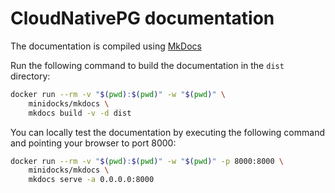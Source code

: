 # CloudNativePG documentation

The documentation is compiled using [MkDocs](https://www.mkdocs.org/)

Run the following command to build the documentation
in the `dist` directory:

``` bash
docker run --rm -v "$(pwd):$(pwd)" -w "$(pwd)" \
    minidocks/mkdocs \
    mkdocs build -v -d dist
```

You can locally test the documentation by executing
the following command and pointing your browser to port 8000:

``` bash
docker run --rm -v "$(pwd):$(pwd)" -w "$(pwd)" -p 8000:8000 \
    minidocks/mkdocs \
    mkdocs serve -a 0.0.0.0:8000
```
